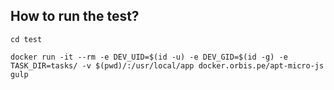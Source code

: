 ## How to run the test?


```shell
cd test

docker run -it --rm -e DEV_UID=$(id -u) -e DEV_GID=$(id -g) -e TASK_DIR=tasks/ -v $(pwd)/:/usr/local/app docker.orbis.pe/apt-micro-js gulp

```
